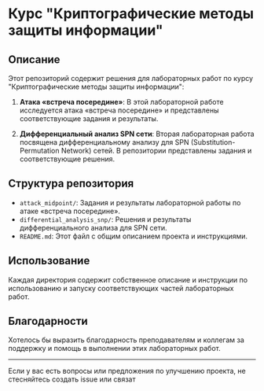 # Курс "Криптографические методы защиты информации"

## Описание

Этот репозиторий содержит решения для лабораторных работ по курсу "Криптографические методы защиты информации":

1. **Атака «встреча посередине»**: В этой лабораторной работе исследуется атака «встреча посередине» и представлены соответствующие задания и результаты.
   
2. **Дифференциальный анализ SPN сети**: Вторая лабораторная работа посвящена дифференциальному анализу для SPN (Substitution-Permutation Network) сетей. В репозитории представлены задания и соответствующие решения.

## Структура репозитория

- `attack_midpoint/`: Задания и результаты лабораторной работы по атаке «встреча посередине».
- `differential_analysis_snp/`: Решения и результаты дифференциального анализа для SPN сети.
- `README.md`: Этот файл с общим описанием проекта и инструкциями.

## Использование

Каждая директория содержит собственное описание и инструкции по использованию и запуску соответствующих частей лабораторных работ.

## Благодарности

Хотелось бы выразить благодарность преподавателям и коллегам за поддержку и помощь в выполнении этих лабораторных работ.

---

Если у вас есть вопросы или предложения по улучшению проекта, не стесняйтесь создать issue или связат
